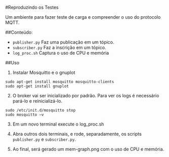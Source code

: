#Reproduzindo os Testes

Um ambiente para fazer teste de carga e compreender o uso do protocolo MQTT. 

##Conteúdo:

- `publisher.py` Faz uma publicação em um tópico.
- `subscriber.py` Faz a inscrição em um tópico.
- `log_proc.sh` Captura o uso de CPU e memória


##Uso

1. Instalar  Mosquitto e o gnuplot
```
sudo apt-get install mosquitto mosquitto-clients
sudo apt-get install gnuplot
```

2. O broker vai ser inicializado por padrão.  Para ver os logs é necessário
pará-lo e reinicializá-lo.

```
sudo /etc/init.d/mosquitto stop
sudo mosquitto –v
```

3. Em um novo terminal execute o log_proc.sh

4. Abra outros dois terminais, e rode, separadamente, os scripts `publisher.py` e `subscriber.py`. 

5. Ao final, será gerado um mem-graph.png com o uso de CPU e memória.